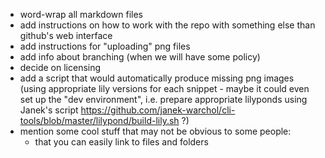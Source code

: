 * word-wrap all markdown files
* add instructions on how to work with the repo
with something else than github's web interface
* add instructions for "uploading" png files
* add info about branching (when we will have some policy)
* decide on licensing
* add a script that would automatically produce missing
png images (using appropriate lily versions for each snippet -
maybe it could even set up the "dev environment", i.e.
prepare appropriate lilyponds using Janek's script
https://github.com/janek-warchol/cli-tools/blob/master/lilypond/build-lily.sh ?)
* mention some cool stuff that may not be obvious to some people:
    * that you can easily link to files and folders
